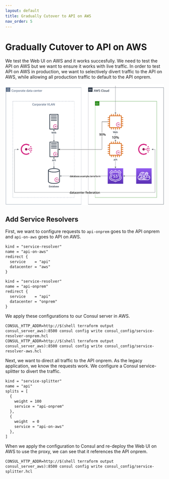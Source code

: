 ```yaml
---
layout: default
title: Gradually Cutover to API on AWS
nav_order: 5
---
```


# Gradually Cutover to API on AWS

We test the Web UI on AWS and it works succesfully. We need to test the API on AWS
but we want to ensure it works with live traffic. In order to test API on AWS in production,
we want to selectively divert traffic to the API on AWS, while allowing all production traffic
to default to the API onprem.

![Direct all user traffic to Web UI on AWS and canary traffic between AWS and onprem](images/stage4/architecture.png)

## Add Service Resolvers

First, we want to configure requests to `api-onprem` goes to the API onprem and `api-on-aws` goes to API on AWS.

```hcl
kind = "service-resolver"
name = "api-on-aws"
redirect {
  service    = "api"
  datacenter = "aws"
}
```

```hcl
kind = "service-resolver"
name = "api-onprem"
redirect {
  service    = "api"
  datacenter = "onprem"
}
```

We apply these configurations to our Consul server in AWS.

```shell
CONSUL_HTTP_ADDR=http://$(shell terraform output consul_server_aws):8500 consul config write consul_config/service-resolver-onprem.hcl
CONSUL_HTTP_ADDR=http://$(shell terraform output consul_server_aws):8500 consul config write consul_config/service-resolver-aws.hcl
```

Next, we want to direct all traffic to the API onprem. As the legacy application, we know the requests work. We
configure a Consul service-splitter to divert the traffic.

```hcl
kind = "service-splitter"
name = "api"
splits = [
  {
    weight = 100
    service = "api-onprem"
  },
  {
    weight  = 0
    service = "api-on-aws"
  },
]
```

When we apply the configuration to Consul and re-deploy the Web UI on AWS to use the proxy,
we can see that it references the API onprem.

```shell
CONSUL_HTTP_ADDR=http://$(shell terraform output consul_server_aws):8500 consul config write consul_config/service-splitter.hcl
```

